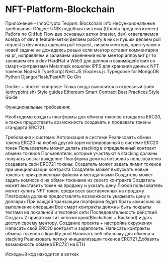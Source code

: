 # NFT-Platform-Blockchain


Приложение - InnoCrypto
Теория:
Blockchain info
Нефункциональные требования:
Общее:
UNIX подобная система (Ubuntu предпочтителен)
Работа по GitHub Flow
две основных ветки (master, dev)
ответвляемся всегда от dev в feature-ветки
делаем работу в них и пушим
делаем pull request в dev
когда сделали pull request, пишем ментору, приступаем к новой задаче не дожидаясь ревью
если ментор оставит комментарии на pr, исправляем и заливаем изменения
если ментор аппрувит pr то заливаем его в dev
HardHat и Web3 для деплоя и взаимодействия со смарт-контрактами
Metamask кошелек
IPFS для хранения данных NFT токенов
NodeJS
TypeScript
Nest.JS /Express.js
Typegoose for MongoDB
Python
Django/Flask/FastAPI
Go
Gin


Docker + docker-compose:
Точка входа выносится в отдельный файл (entrypoint.sh)
Style guides
Ethereum Smart Contract Best Practices
Style Guide

Функциональные требования:

Необходимо создать платформы для обмена токенов стандарта ERC20, а также предоставить возможность создавать и продавать токены стандарта ERC721.

Требования к системе:
Авторизация в системе
Реализовать обмен токена ERC20 на любой другой зарегистрированный в системе ERC20 токен
Пользователь может делать stacking в определенный контракт обмена токенов
Пользователи, которые участвуют в stacking должны получать вознаграждение
Платформа должна позволять пользователю создавать свои ERC721 токены:
Создатель может задать лимит токенов при инициализации контракта
Создатель может выпускать новые токены с прикрепленным файлом и метаданными
Создатель может задать комиссию на обмен токенами из своего контракта
Создатель может выставить токен на продажу и указать цену
Любой пользователь может купить NFT токен, среди всех выставленных на продажу
Платформа должна предоставлять возможность указывать цену в долларах
При каждой транзакции платформа будет брать комиссию за выполнение операции
Все смарт контракты должны быть покрыты тестами на локальной и тестовой сети
Последовательность действий
Создать 2 приватных гит репозитория(Blockchain + Backend) и дать доступ своему ментору.
Создание проекта + настройка окружения
Написать свой ERC20 контракт и задеплоить.
Написать контракты обмена токенов с liquidity pool
Написать веб оболочку для обмена и stacking
Реализовать логику инициализации токенов ERC721
Добавить возможность обмена ERC721 на ETH


Исходный код находится в ветках

